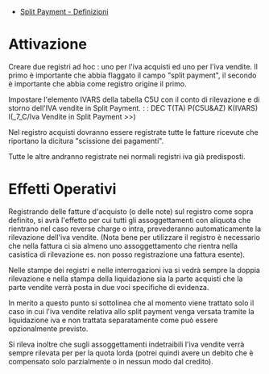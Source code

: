 
- [Split Payment - Definizioni](Sorgenti/MB/DOC/C5C020_I01)

# Attivazione

Creare due registri ad hoc :  uno per l'iva acquisti ed uno per l'iva vendite. Il primo è importante che abbia flaggato il campo "split payment", il secondo è importante che abbia come registro origine il primo.

Impostare l'elemento IVARS della tabella C5U con il conto di rilevazione e di storno dell'IVA vendite in Split Payment.
 :  : DEC T(TA) P(C5U&AZ) K(IVARS) I(_7_C/Iva Vendite in Split Payment  >>)

Nel registro acquisti dovranno essere registrate tutte le fatture ricevute che riportano la dicitura "scissione dei pagamenti".

Tutte le altre andranno registrate nei normali registri iva già predisposti.

# Effetti Operativi

Registrando delle fatture d'acquisto (o delle note) sul registro come sopra definito, si avrà l'effetto per cui tutti gli assoggettamenti con aliquota che rientrano nel caso reverse charge o intra, prevederanno automaticamente la rilevazione dell'iva vendite.
(Nota bene per utilizzare il registro è necessario che nella fattura ci sia almeno uno assoggettamento che rientra nella casistica di rilevazione es. non posso registrazione una fattura esente).

Nelle stampe dei registri e nelle interrogazioni iva si vedrà sempre la doppia rilevazione e nella stampa della liquidazione sia la parte acquisti che la parte vendite verrà posta in due voci specifiche di evidenza.

In merito a questo punto si sottolinea che al momento viene trattato solo il caso in cui l'iva vendite relativa allo split payment venga versata tramite la liquidazione iva e non trattata separatamente come può essere opzionalmente previsto.

Si rileva inoltre che sugli assoggettamenti indetraibili l'iva vendite verrà sempre rilevata per per la quota lorda (potrei quindi avere un debito che è compensato solo parzialmente o in nessun modo dal credito).

